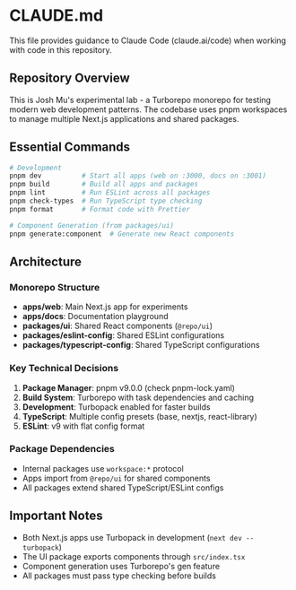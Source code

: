 # CLAUDE.md

This file provides guidance to Claude Code (claude.ai/code) when working with code in this repository.

## Repository Overview

This is Josh Mu's experimental lab - a Turborepo monorepo for testing modern web development patterns. The codebase uses pnpm workspaces to manage multiple Next.js applications and shared packages.

## Essential Commands

```bash
# Development
pnpm dev          # Start all apps (web on :3000, docs on :3001)
pnpm build        # Build all apps and packages
pnpm lint         # Run ESLint across all packages
pnpm check-types  # Run TypeScript type checking
pnpm format       # Format code with Prettier

# Component Generation (from packages/ui)
pnpm generate:component  # Generate new React components
```

## Architecture

### Monorepo Structure
- **apps/web**: Main Next.js app for experiments
- **apps/docs**: Documentation playground  
- **packages/ui**: Shared React components (`@repo/ui`)
- **packages/eslint-config**: Shared ESLint configurations
- **packages/typescript-config**: Shared TypeScript configurations

### Key Technical Decisions
1. **Package Manager**: pnpm v9.0.0 (check pnpm-lock.yaml)
2. **Build System**: Turborepo with task dependencies and caching
3. **Development**: Turbopack enabled for faster builds
4. **TypeScript**: Multiple config presets (base, nextjs, react-library)
5. **ESLint**: v9 with flat config format

### Package Dependencies
- Internal packages use `workspace:*` protocol
- Apps import from `@repo/ui` for shared components
- All packages extend shared TypeScript/ESLint configs

## Important Notes

- Both Next.js apps use Turbopack in development (`next dev --turbopack`)
- The UI package exports components through `src/index.tsx`
- Component generation uses Turborepo's gen feature
- All packages must pass type checking before builds